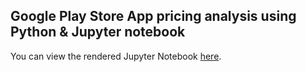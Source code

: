 ## Google Play Store App pricing analysis using Python & Jupyter notebook

You can view the rendered Jupyter Notebook [here](https://github.com/Muthaln1/Google-Play-Store-App-price-Analysis/blob/main/Google%20Play%20store%20App.md).
